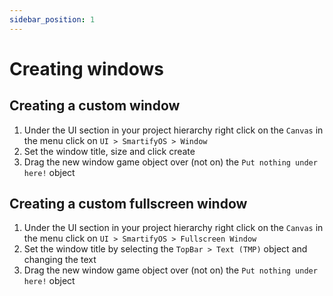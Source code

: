 ```yaml
---
sidebar_position: 1
---
```

# Creating  windows

## Creating a custom window
1. Under the UI section in your project hierarchy right click on the `Canvas` in the menu click on `UI > SmartifyOS > Window`
2. Set the window title, size and click create
3. Drag the new window game object over (not on) the `Put nothing under here!` object

## Creating a custom fullscreen window
1. Under the UI section in your project hierarchy right click on the `Canvas` in the menu click on `UI > SmartifyOS > Fullscreen Window`
2. Set the window title by selecting the `TopBar > Text (TMP)` object and changing the text
3. Drag the new window game object over (not on) the `Put nothing under here!` object

